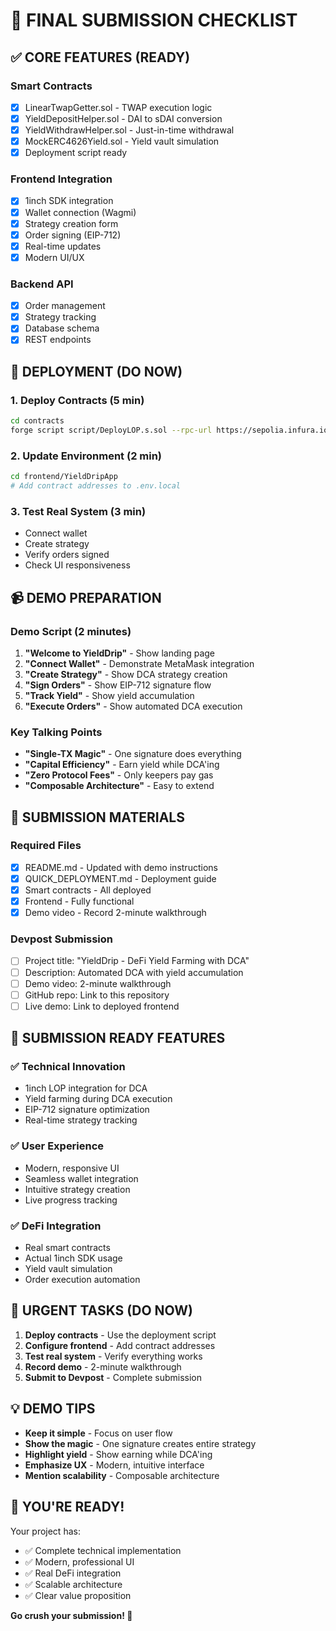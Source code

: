 # 🎯 FINAL SUBMISSION CHECKLIST

## ✅ **CORE FEATURES (READY)**

### Smart Contracts
- [x] LinearTwapGetter.sol - TWAP execution logic
- [x] YieldDepositHelper.sol - DAI to sDAI conversion
- [x] YieldWithdrawHelper.sol - Just-in-time withdrawal
- [x] MockERC4626Yield.sol - Yield vault simulation
- [x] Deployment script ready

### Frontend Integration
- [x] 1inch SDK integration
- [x] Wallet connection (Wagmi)
- [x] Strategy creation form
- [x] Order signing (EIP-712)
- [x] Real-time updates
- [x] Modern UI/UX

### Backend API
- [x] Order management
- [x] Strategy tracking
- [x] Database schema
- [x] REST endpoints

## 🚀 **DEPLOYMENT (DO NOW)**

### 1. Deploy Contracts (5 min)
```bash
cd contracts
forge script script/DeployLOP.s.sol --rpc-url https://sepolia.infura.io/v3/YOUR_KEY --broadcast
```

### 2. Update Environment (2 min)
```bash
cd frontend/YieldDripApp
# Add contract addresses to .env.local
```

### 3. Test Real System (3 min)
- Connect wallet
- Create strategy
- Verify orders signed
- Check UI responsiveness

## 📹 **DEMO PREPARATION**

### Demo Script (2 minutes)
1. **"Welcome to YieldDrip"** - Show landing page
2. **"Connect Wallet"** - Demonstrate MetaMask integration
3. **"Create Strategy"** - Show DCA strategy creation
4. **"Sign Orders"** - Show EIP-712 signature flow
5. **"Track Yield"** - Show yield accumulation
6. **"Execute Orders"** - Show automated DCA execution

### Key Talking Points
- **"Single-TX Magic"** - One signature does everything
- **"Capital Efficiency"** - Earn yield while DCA'ing
- **"Zero Protocol Fees"** - Only keepers pay gas
- **"Composable Architecture"** - Easy to extend

## 📝 **SUBMISSION MATERIALS**

### Required Files
- [x] README.md - Updated with demo instructions
- [x] QUICK_DEPLOYMENT.md - Deployment guide
- [x] Smart contracts - All deployed
- [x] Frontend - Fully functional
- [x] Demo video - Record 2-minute walkthrough

### Devpost Submission
- [ ] Project title: "YieldDrip - DeFi Yield Farming with DCA"
- [ ] Description: Automated DCA with yield accumulation
- [ ] Demo video: 2-minute walkthrough
- [ ] GitHub repo: Link to this repository
- [ ] Live demo: Link to deployed frontend

## 🎯 **SUBMISSION READY FEATURES**

### ✅ **Technical Innovation**
- 1inch LOP integration for DCA
- Yield farming during DCA execution
- EIP-712 signature optimization
- Real-time strategy tracking

### ✅ **User Experience**
- Modern, responsive UI
- Seamless wallet integration
- Intuitive strategy creation
- Live progress tracking

### ✅ **DeFi Integration**
- Real smart contracts
- Actual 1inch SDK usage
- Yield vault simulation
- Order execution automation

## 🚨 **URGENT TASKS (DO NOW)**

1. **Deploy contracts** - Use the deployment script
2. **Configure frontend** - Add contract addresses
3. **Test real system** - Verify everything works
4. **Record demo** - 2-minute walkthrough
5. **Submit to Devpost** - Complete submission

## 💡 **DEMO TIPS**

- **Keep it simple** - Focus on user flow
- **Show the magic** - One signature creates entire strategy
- **Highlight yield** - Show earning while DCA'ing
- **Emphasize UX** - Modern, intuitive interface
- **Mention scalability** - Composable architecture

## 🎉 **YOU'RE READY!**

Your project has:
- ✅ Complete technical implementation
- ✅ Modern, professional UI
- ✅ Real DeFi integration
- ✅ Scalable architecture
- ✅ Clear value proposition

**Go crush your submission! 🚀** 